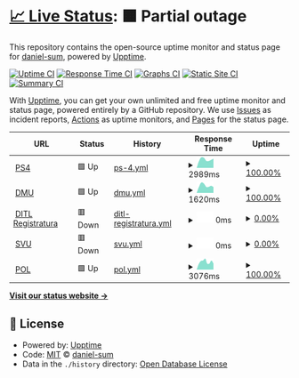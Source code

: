 # [📈 Live Status](https://daniel-sum.github.io/uptime4): <!--live status--> **🟧 Partial outage**

This repository contains the open-source uptime monitor and status page for [daniel-sum](https://daniel-sum.github.io/uptime4), powered by [Upptime](https://github.com/upptime/upptime).

[![Uptime CI](https://github.com/koj-co/upptime/workflows/Uptime%20CI/badge.svg)](https://github.com/koj-co/upptime/actions?query=workflow%3A%22Uptime+CI%22)
[![Response Time CI](https://github.com/koj-co/upptime/workflows/Response%20Time%20CI/badge.svg)](https://github.com/koj-co/upptime/actions?query=workflow%3A%22Response+Time+CI%22)
[![Graphs CI](https://github.com/koj-co/upptime/workflows/Graphs%20CI/badge.svg)](https://github.com/koj-co/upptime/actions?query=workflow%3A%22Graphs+CI%22)
[![Static Site CI](https://github.com/koj-co/upptime/workflows/Static%20Site%20CI/badge.svg)](https://github.com/koj-co/upptime/actions?query=workflow%3A%22Static+Site+CI%22)
[![Summary CI](https://github.com/koj-co/upptime/workflows/Summary%20CI/badge.svg)](https://github.com/koj-co/upptime/actions?query=workflow%3A%22Summary+CI%22)

With [Upptime](https://upptime.js.org), you can get your own unlimited and free uptime monitor and status page, powered entirely by a GitHub repository. We use [Issues](https://github.com/daniel-sum/uptime4/issues) as incident reports, [Actions](https://github.com/daniel-sum/uptime4/actions) as uptime monitors, and [Pages](https://daniel-sum.github.io/uptime4) for the status page.

<!--start: status pages-->
<!-- This summary is generated by Upptime (https://github.com/upptime/upptime) -->
<!-- Do not edit this manually, your changes will be overwritten -->
<!-- prettier-ignore -->
| URL | Status | History | Response Time | Uptime |
| --- | ------ | ------- | ------------- | ------ |
| <img alt="" src="https://icons.duckduckgo.com/ip3/www.ps4.ro.ico" height="13"> [PS4](https://www.ps4.ro) | 🟩 Up | [ps-4.yml](https://github.com/daniel-sum/uptime4/commits/HEAD/history/ps-4.yml) | <details><summary><img alt="Response time graph" src="./graphs/ps-4/response-time-week.png" height="20"> 2989ms</summary><br><a href="https://daniel-sum.github.io/uptime4/history/ps-4"><img alt="Response time 3445" src="https://img.shields.io/endpoint?url=https%3A%2F%2Fraw.githubusercontent.com%2Fdaniel-sum%2Fuptime4%2FHEAD%2Fapi%2Fps-4%2Fresponse-time.json"></a><br><a href="https://daniel-sum.github.io/uptime4/history/ps-4"><img alt="24-hour response time 2622" src="https://img.shields.io/endpoint?url=https%3A%2F%2Fraw.githubusercontent.com%2Fdaniel-sum%2Fuptime4%2FHEAD%2Fapi%2Fps-4%2Fresponse-time-day.json"></a><br><a href="https://daniel-sum.github.io/uptime4/history/ps-4"><img alt="7-day response time 2989" src="https://img.shields.io/endpoint?url=https%3A%2F%2Fraw.githubusercontent.com%2Fdaniel-sum%2Fuptime4%2FHEAD%2Fapi%2Fps-4%2Fresponse-time-week.json"></a><br><a href="https://daniel-sum.github.io/uptime4/history/ps-4"><img alt="30-day response time 3252" src="https://img.shields.io/endpoint?url=https%3A%2F%2Fraw.githubusercontent.com%2Fdaniel-sum%2Fuptime4%2FHEAD%2Fapi%2Fps-4%2Fresponse-time-month.json"></a><br><a href="https://daniel-sum.github.io/uptime4/history/ps-4"><img alt="1-year response time 3426" src="https://img.shields.io/endpoint?url=https%3A%2F%2Fraw.githubusercontent.com%2Fdaniel-sum%2Fuptime4%2FHEAD%2Fapi%2Fps-4%2Fresponse-time-year.json"></a></details> | <details><summary><a href="https://daniel-sum.github.io/uptime4/history/ps-4">100.00%</a></summary><a href="https://daniel-sum.github.io/uptime4/history/ps-4"><img alt="All-time uptime 99.91%" src="https://img.shields.io/endpoint?url=https%3A%2F%2Fraw.githubusercontent.com%2Fdaniel-sum%2Fuptime4%2FHEAD%2Fapi%2Fps-4%2Fuptime.json"></a><br><a href="https://daniel-sum.github.io/uptime4/history/ps-4"><img alt="24-hour uptime 100.00%" src="https://img.shields.io/endpoint?url=https%3A%2F%2Fraw.githubusercontent.com%2Fdaniel-sum%2Fuptime4%2FHEAD%2Fapi%2Fps-4%2Fuptime-day.json"></a><br><a href="https://daniel-sum.github.io/uptime4/history/ps-4"><img alt="7-day uptime 100.00%" src="https://img.shields.io/endpoint?url=https%3A%2F%2Fraw.githubusercontent.com%2Fdaniel-sum%2Fuptime4%2FHEAD%2Fapi%2Fps-4%2Fuptime-week.json"></a><br><a href="https://daniel-sum.github.io/uptime4/history/ps-4"><img alt="30-day uptime 100.00%" src="https://img.shields.io/endpoint?url=https%3A%2F%2Fraw.githubusercontent.com%2Fdaniel-sum%2Fuptime4%2FHEAD%2Fapi%2Fps-4%2Fuptime-month.json"></a><br><a href="https://daniel-sum.github.io/uptime4/history/ps-4"><img alt="1-year uptime 99.93%" src="https://img.shields.io/endpoint?url=https%3A%2F%2Fraw.githubusercontent.com%2Fdaniel-sum%2Fuptime4%2FHEAD%2Fapi%2Fps-4%2Fuptime-year.json"></a></details>
| <img alt="" src="https://icons.duckduckgo.com/ip3/www.mobilitateurbana4.ro.ico" height="13"> [DMU](https://www.mobilitateurbana4.ro) | 🟩 Up | [dmu.yml](https://github.com/daniel-sum/uptime4/commits/HEAD/history/dmu.yml) | <details><summary><img alt="Response time graph" src="./graphs/dmu/response-time-week.png" height="20"> 1620ms</summary><br><a href="https://daniel-sum.github.io/uptime4/history/dmu"><img alt="Response time 1608" src="https://img.shields.io/endpoint?url=https%3A%2F%2Fraw.githubusercontent.com%2Fdaniel-sum%2Fuptime4%2FHEAD%2Fapi%2Fdmu%2Fresponse-time.json"></a><br><a href="https://daniel-sum.github.io/uptime4/history/dmu"><img alt="24-hour response time 1488" src="https://img.shields.io/endpoint?url=https%3A%2F%2Fraw.githubusercontent.com%2Fdaniel-sum%2Fuptime4%2FHEAD%2Fapi%2Fdmu%2Fresponse-time-day.json"></a><br><a href="https://daniel-sum.github.io/uptime4/history/dmu"><img alt="7-day response time 1620" src="https://img.shields.io/endpoint?url=https%3A%2F%2Fraw.githubusercontent.com%2Fdaniel-sum%2Fuptime4%2FHEAD%2Fapi%2Fdmu%2Fresponse-time-week.json"></a><br><a href="https://daniel-sum.github.io/uptime4/history/dmu"><img alt="30-day response time 1738" src="https://img.shields.io/endpoint?url=https%3A%2F%2Fraw.githubusercontent.com%2Fdaniel-sum%2Fuptime4%2FHEAD%2Fapi%2Fdmu%2Fresponse-time-month.json"></a><br><a href="https://daniel-sum.github.io/uptime4/history/dmu"><img alt="1-year response time 1531" src="https://img.shields.io/endpoint?url=https%3A%2F%2Fraw.githubusercontent.com%2Fdaniel-sum%2Fuptime4%2FHEAD%2Fapi%2Fdmu%2Fresponse-time-year.json"></a></details> | <details><summary><a href="https://daniel-sum.github.io/uptime4/history/dmu">100.00%</a></summary><a href="https://daniel-sum.github.io/uptime4/history/dmu"><img alt="All-time uptime 99.88%" src="https://img.shields.io/endpoint?url=https%3A%2F%2Fraw.githubusercontent.com%2Fdaniel-sum%2Fuptime4%2FHEAD%2Fapi%2Fdmu%2Fuptime.json"></a><br><a href="https://daniel-sum.github.io/uptime4/history/dmu"><img alt="24-hour uptime 100.00%" src="https://img.shields.io/endpoint?url=https%3A%2F%2Fraw.githubusercontent.com%2Fdaniel-sum%2Fuptime4%2FHEAD%2Fapi%2Fdmu%2Fuptime-day.json"></a><br><a href="https://daniel-sum.github.io/uptime4/history/dmu"><img alt="7-day uptime 100.00%" src="https://img.shields.io/endpoint?url=https%3A%2F%2Fraw.githubusercontent.com%2Fdaniel-sum%2Fuptime4%2FHEAD%2Fapi%2Fdmu%2Fuptime-week.json"></a><br><a href="https://daniel-sum.github.io/uptime4/history/dmu"><img alt="30-day uptime 100.00%" src="https://img.shields.io/endpoint?url=https%3A%2F%2Fraw.githubusercontent.com%2Fdaniel-sum%2Fuptime4%2FHEAD%2Fapi%2Fdmu%2Fuptime-month.json"></a><br><a href="https://daniel-sum.github.io/uptime4/history/dmu"><img alt="1-year uptime 99.95%" src="https://img.shields.io/endpoint?url=https%3A%2F%2Fraw.githubusercontent.com%2Fdaniel-sum%2Fuptime4%2FHEAD%2Fapi%2Fdmu%2Fuptime-year.json"></a></details>
| <img alt="" src="https://icons.duckduckgo.com/ip3/registratura.taxeimpozite4.ro.ico" height="13"> [DITL Registratura](https://registratura.taxeimpozite4.ro) | 🟥 Down | [ditl-registratura.yml](https://github.com/daniel-sum/uptime4/commits/HEAD/history/ditl-registratura.yml) | <details><summary><img alt="Response time graph" src="./graphs/ditl-registratura/response-time-week.png" height="20"> 0ms</summary><br><a href="https://daniel-sum.github.io/uptime4/history/ditl-registratura"><img alt="Response time 1284" src="https://img.shields.io/endpoint?url=https%3A%2F%2Fraw.githubusercontent.com%2Fdaniel-sum%2Fuptime4%2FHEAD%2Fapi%2Fditl-registratura%2Fresponse-time.json"></a><br><a href="https://daniel-sum.github.io/uptime4/history/ditl-registratura"><img alt="24-hour response time 0" src="https://img.shields.io/endpoint?url=https%3A%2F%2Fraw.githubusercontent.com%2Fdaniel-sum%2Fuptime4%2FHEAD%2Fapi%2Fditl-registratura%2Fresponse-time-day.json"></a><br><a href="https://daniel-sum.github.io/uptime4/history/ditl-registratura"><img alt="7-day response time 0" src="https://img.shields.io/endpoint?url=https%3A%2F%2Fraw.githubusercontent.com%2Fdaniel-sum%2Fuptime4%2FHEAD%2Fapi%2Fditl-registratura%2Fresponse-time-week.json"></a><br><a href="https://daniel-sum.github.io/uptime4/history/ditl-registratura"><img alt="30-day response time 0" src="https://img.shields.io/endpoint?url=https%3A%2F%2Fraw.githubusercontent.com%2Fdaniel-sum%2Fuptime4%2FHEAD%2Fapi%2Fditl-registratura%2Fresponse-time-month.json"></a><br><a href="https://daniel-sum.github.io/uptime4/history/ditl-registratura"><img alt="1-year response time 1158" src="https://img.shields.io/endpoint?url=https%3A%2F%2Fraw.githubusercontent.com%2Fdaniel-sum%2Fuptime4%2FHEAD%2Fapi%2Fditl-registratura%2Fresponse-time-year.json"></a></details> | <details><summary><a href="https://daniel-sum.github.io/uptime4/history/ditl-registratura">0.00%</a></summary><a href="https://daniel-sum.github.io/uptime4/history/ditl-registratura"><img alt="All-time uptime 96.07%" src="https://img.shields.io/endpoint?url=https%3A%2F%2Fraw.githubusercontent.com%2Fdaniel-sum%2Fuptime4%2FHEAD%2Fapi%2Fditl-registratura%2Fuptime.json"></a><br><a href="https://daniel-sum.github.io/uptime4/history/ditl-registratura"><img alt="24-hour uptime 0.00%" src="https://img.shields.io/endpoint?url=https%3A%2F%2Fraw.githubusercontent.com%2Fdaniel-sum%2Fuptime4%2FHEAD%2Fapi%2Fditl-registratura%2Fuptime-day.json"></a><br><a href="https://daniel-sum.github.io/uptime4/history/ditl-registratura"><img alt="7-day uptime 0.00%" src="https://img.shields.io/endpoint?url=https%3A%2F%2Fraw.githubusercontent.com%2Fdaniel-sum%2Fuptime4%2FHEAD%2Fapi%2Fditl-registratura%2Fuptime-week.json"></a><br><a href="https://daniel-sum.github.io/uptime4/history/ditl-registratura"><img alt="30-day uptime 0.00%" src="https://img.shields.io/endpoint?url=https%3A%2F%2Fraw.githubusercontent.com%2Fdaniel-sum%2Fuptime4%2FHEAD%2Fapi%2Fditl-registratura%2Fuptime-month.json"></a><br><a href="https://daniel-sum.github.io/uptime4/history/ditl-registratura"><img alt="1-year uptime 86.05%" src="https://img.shields.io/endpoint?url=https%3A%2F%2Fraw.githubusercontent.com%2Fdaniel-sum%2Fuptime4%2FHEAD%2Fapi%2Fditl-registratura%2Fuptime-year.json"></a></details>
| <img alt="" src="https://icons.duckduckgo.com/ip3/svu.ps4.ro.ico" height="13"> [SVU](https://svu.ps4.ro) | 🟥 Down | [svu.yml](https://github.com/daniel-sum/uptime4/commits/HEAD/history/svu.yml) | <details><summary><img alt="Response time graph" src="./graphs/svu/response-time-week.png" height="20"> 0ms</summary><br><a href="https://daniel-sum.github.io/uptime4/history/svu"><img alt="Response time 856" src="https://img.shields.io/endpoint?url=https%3A%2F%2Fraw.githubusercontent.com%2Fdaniel-sum%2Fuptime4%2FHEAD%2Fapi%2Fsvu%2Fresponse-time.json"></a><br><a href="https://daniel-sum.github.io/uptime4/history/svu"><img alt="24-hour response time 0" src="https://img.shields.io/endpoint?url=https%3A%2F%2Fraw.githubusercontent.com%2Fdaniel-sum%2Fuptime4%2FHEAD%2Fapi%2Fsvu%2Fresponse-time-day.json"></a><br><a href="https://daniel-sum.github.io/uptime4/history/svu"><img alt="7-day response time 0" src="https://img.shields.io/endpoint?url=https%3A%2F%2Fraw.githubusercontent.com%2Fdaniel-sum%2Fuptime4%2FHEAD%2Fapi%2Fsvu%2Fresponse-time-week.json"></a><br><a href="https://daniel-sum.github.io/uptime4/history/svu"><img alt="30-day response time 0" src="https://img.shields.io/endpoint?url=https%3A%2F%2Fraw.githubusercontent.com%2Fdaniel-sum%2Fuptime4%2FHEAD%2Fapi%2Fsvu%2Fresponse-time-month.json"></a><br><a href="https://daniel-sum.github.io/uptime4/history/svu"><img alt="1-year response time 890" src="https://img.shields.io/endpoint?url=https%3A%2F%2Fraw.githubusercontent.com%2Fdaniel-sum%2Fuptime4%2FHEAD%2Fapi%2Fsvu%2Fresponse-time-year.json"></a></details> | <details><summary><a href="https://daniel-sum.github.io/uptime4/history/svu">0.00%</a></summary><a href="https://daniel-sum.github.io/uptime4/history/svu"><img alt="All-time uptime 78.83%" src="https://img.shields.io/endpoint?url=https%3A%2F%2Fraw.githubusercontent.com%2Fdaniel-sum%2Fuptime4%2FHEAD%2Fapi%2Fsvu%2Fuptime.json"></a><br><a href="https://daniel-sum.github.io/uptime4/history/svu"><img alt="24-hour uptime 0.00%" src="https://img.shields.io/endpoint?url=https%3A%2F%2Fraw.githubusercontent.com%2Fdaniel-sum%2Fuptime4%2FHEAD%2Fapi%2Fsvu%2Fuptime-day.json"></a><br><a href="https://daniel-sum.github.io/uptime4/history/svu"><img alt="7-day uptime 0.00%" src="https://img.shields.io/endpoint?url=https%3A%2F%2Fraw.githubusercontent.com%2Fdaniel-sum%2Fuptime4%2FHEAD%2Fapi%2Fsvu%2Fuptime-week.json"></a><br><a href="https://daniel-sum.github.io/uptime4/history/svu"><img alt="30-day uptime 0.00%" src="https://img.shields.io/endpoint?url=https%3A%2F%2Fraw.githubusercontent.com%2Fdaniel-sum%2Fuptime4%2FHEAD%2Fapi%2Fsvu%2Fuptime-month.json"></a><br><a href="https://daniel-sum.github.io/uptime4/history/svu"><img alt="1-year uptime 25.17%" src="https://img.shields.io/endpoint?url=https%3A%2F%2Fraw.githubusercontent.com%2Fdaniel-sum%2Fuptime4%2FHEAD%2Fapi%2Fsvu%2Fuptime-year.json"></a></details>
| <img alt="" src="https://icons.duckduckgo.com/ip3/www.politialocala4.ro.ico" height="13"> [POL](https://www.politialocala4.ro) | 🟩 Up | [pol.yml](https://github.com/daniel-sum/uptime4/commits/HEAD/history/pol.yml) | <details><summary><img alt="Response time graph" src="./graphs/pol/response-time-week.png" height="20"> 3076ms</summary><br><a href="https://daniel-sum.github.io/uptime4/history/pol"><img alt="Response time 3044" src="https://img.shields.io/endpoint?url=https%3A%2F%2Fraw.githubusercontent.com%2Fdaniel-sum%2Fuptime4%2FHEAD%2Fapi%2Fpol%2Fresponse-time.json"></a><br><a href="https://daniel-sum.github.io/uptime4/history/pol"><img alt="24-hour response time 2441" src="https://img.shields.io/endpoint?url=https%3A%2F%2Fraw.githubusercontent.com%2Fdaniel-sum%2Fuptime4%2FHEAD%2Fapi%2Fpol%2Fresponse-time-day.json"></a><br><a href="https://daniel-sum.github.io/uptime4/history/pol"><img alt="7-day response time 3076" src="https://img.shields.io/endpoint?url=https%3A%2F%2Fraw.githubusercontent.com%2Fdaniel-sum%2Fuptime4%2FHEAD%2Fapi%2Fpol%2Fresponse-time-week.json"></a><br><a href="https://daniel-sum.github.io/uptime4/history/pol"><img alt="30-day response time 3359" src="https://img.shields.io/endpoint?url=https%3A%2F%2Fraw.githubusercontent.com%2Fdaniel-sum%2Fuptime4%2FHEAD%2Fapi%2Fpol%2Fresponse-time-month.json"></a><br><a href="https://daniel-sum.github.io/uptime4/history/pol"><img alt="1-year response time 3679" src="https://img.shields.io/endpoint?url=https%3A%2F%2Fraw.githubusercontent.com%2Fdaniel-sum%2Fuptime4%2FHEAD%2Fapi%2Fpol%2Fresponse-time-year.json"></a></details> | <details><summary><a href="https://daniel-sum.github.io/uptime4/history/pol">100.00%</a></summary><a href="https://daniel-sum.github.io/uptime4/history/pol"><img alt="All-time uptime 98.99%" src="https://img.shields.io/endpoint?url=https%3A%2F%2Fraw.githubusercontent.com%2Fdaniel-sum%2Fuptime4%2FHEAD%2Fapi%2Fpol%2Fuptime.json"></a><br><a href="https://daniel-sum.github.io/uptime4/history/pol"><img alt="24-hour uptime 100.00%" src="https://img.shields.io/endpoint?url=https%3A%2F%2Fraw.githubusercontent.com%2Fdaniel-sum%2Fuptime4%2FHEAD%2Fapi%2Fpol%2Fuptime-day.json"></a><br><a href="https://daniel-sum.github.io/uptime4/history/pol"><img alt="7-day uptime 100.00%" src="https://img.shields.io/endpoint?url=https%3A%2F%2Fraw.githubusercontent.com%2Fdaniel-sum%2Fuptime4%2FHEAD%2Fapi%2Fpol%2Fuptime-week.json"></a><br><a href="https://daniel-sum.github.io/uptime4/history/pol"><img alt="30-day uptime 100.00%" src="https://img.shields.io/endpoint?url=https%3A%2F%2Fraw.githubusercontent.com%2Fdaniel-sum%2Fuptime4%2FHEAD%2Fapi%2Fpol%2Fuptime-month.json"></a><br><a href="https://daniel-sum.github.io/uptime4/history/pol"><img alt="1-year uptime 99.90%" src="https://img.shields.io/endpoint?url=https%3A%2F%2Fraw.githubusercontent.com%2Fdaniel-sum%2Fuptime4%2FHEAD%2Fapi%2Fpol%2Fuptime-year.json"></a></details>

<!--end: status pages-->

[**Visit our status website →**](https://daniel-sum.github.io/uptime4)

## 📄 License

- Powered by: [Upptime](https://github.com/upptime/upptime)
- Code: [MIT](./LICENSE) © [daniel-sum](https://daniel-sum.github.io/uptime4)
- Data in the `./history` directory: [Open Database License](https://opendatacommons.org/licenses/odbl/1-0/)
